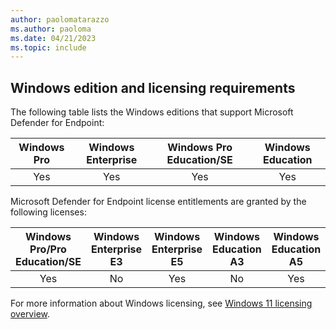 ```yaml
---
author: paolomatarazzo
ms.author: paoloma
ms.date: 04/21/2023
ms.topic: include
---
```


## Windows edition and licensing requirements

The following table lists the Windows editions that support Microsoft Defender for Endpoint:

|Windows Pro|Windows Enterprise|Windows Pro Education/SE|Windows Education|
|:---:|:---:|:---:|:---:|
|Yes|Yes|Yes|Yes|

Microsoft Defender for Endpoint license entitlements are granted by the following licenses:

|Windows Pro/Pro Education/SE|Windows Enterprise E3|Windows Enterprise E5|Windows Education A3|Windows Education A5|
|:---:|:---:|:---:|:---:|:---:|
|Yes|No|Yes|No|Yes|

For more information about Windows licensing, see [Windows 11 licensing overview](https://learn.microsoft.com).
